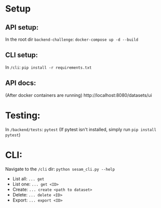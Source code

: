 # Setup

## API setup:
In the root dir `backend-challenge`:
`docker-compose up -d --build`

## CLI setup:
In `/cli`:
`pip install -r requirements.txt`

## API docs:
(After docker containers are running)
http://localhost:8080/datasets/ui

# Testing:
In `/backend/tests`:
`pytest` (If pytest isn't installed, simply run `pip install pytest`)

# CLI:
Navigate to the `/cli` dir:
`python sesam_cli.py --help`
- List all: `... get`
- List one: `... get <ID>`
- Create: `... create <path to dataset>`
- Delete: `... delete <ID>`
- Export: `... export <ID>`
